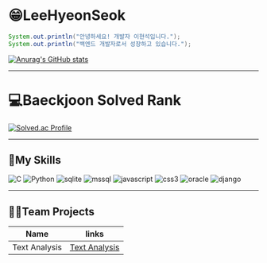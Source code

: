 # 😁LeeHyeonSeok
 ```java
System.out.println("안녕하세요! 개발자 이현석입니다.");
System.out.println("백엔드 개발자로서 성장하고 있습니다.");
 ```
[![Anurag's GitHub stats](https://github-readme-stats.vercel.app/api?username=bbbbooo)](https://github.com/anuraghazra/github-readme-stats)

<hr/>

# 💻Baeckjoon Solved Rank
[![Solved.ac Profile](http://mazassumnida.wtf/api/v2/generate_badge?boj=qlqlzbxkzl)](https://solved.ac/qlqlzbxkzl/)


<hr/>

## 🔨My Skills
![C](https://img.shields.io/badge/-A8B9CC.svg?&style=for-the-badge&logo=C&logoColor=white) ![Python](https://img.shields.io/badge/Python-000080.svg?&style=for-the-badge&logo=Python&logoColor=white) ![sqlite](https://img.shields.io/badge/Sqlite-003B57.svg?&style=for-the-badge&logo=Sqlite&logoColor=white) ![mssql](https://img.shields.io/badge/mssql-CC2927.svg?&style=for-the-badge&logo=MicrosoftSQLServer&logoColor=white) ![javascript](https://img.shields.io/badge/javascript-F7DF1E.svg?&style=for-the-badge&logo=javascript&logoColor=white) ![css3](https://img.shields.io/badge/css3-1572B6.svg?&style=for-the-badge&logo=css3&logoColor=white) ![oracle](https://img.shields.io/badge/oracle-F80000.svg?&style=for-the-badge&logo=oracle&logoColor=white) ![django](https://img.shields.io/badge/-dj-%23092E20)

<hr/>

## 👨‍💻Team Projects


| Name | links |
| ------ | ------ |
| Text Analysis | [Text Analysis][PlGh] |

   [PlGh]: <https://github.com/bbbbooo/youtube-crol>

